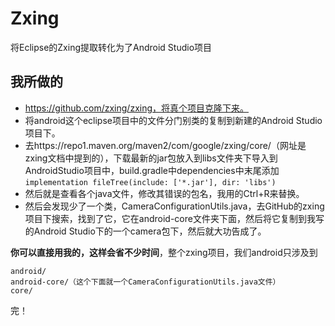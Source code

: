 # Zxing
将Eclipse的Zxing提取转化为了Android Studio项目

## 我所做的
- https://github.com/zxing/zxing，将真个项目克隆下来。
- 将android这个eclipse项目中的文件分门别类的复制到新建的Android Studio项目下。
- 去https://repo1.maven.org/maven2/com/google/zxing/core/（网址是zxing文档中提到的），下载最新的jar包放入到libs文件夹下导入到AndroidStudio项目中，build.gradle中dependencies中末尾添加
`
implementation fileTree(include: ['*.jar'], dir: 'libs')
`
- 然后就是查看各个java文件，修改其错误的包名，我用的Ctrl+R来替换。
- 然后会发现少了一个类，CameraConfigurationUtils.java，去GitHub的zxing项目下搜索，找到了它，它在android-core文件夹下面，然后将它复制到我写的Android Studio下的一个camera包下，然后就大功告成了。

**你可以直接用我的，这样会省不少时间**，整个zxing项目，我们android只涉及到
```
android/
android-core/（这个下面就一个CameraConfigurationUtils.java文件）
core/
```

完！
